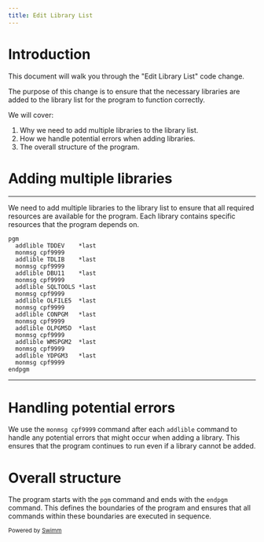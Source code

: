 ```yaml
---
title: Edit Library List
---
```

# Introduction

This document will walk you through the "Edit Library List" code change.

The purpose of this change is to ensure that the necessary libraries are added to the library list for the program to function correctly.

We will cover:

1. Why we need to add multiple libraries to the library list.
2. How we handle potential errors when adding libraries.
3. The overall structure of the program.

# Adding multiple libraries

<SwmSnippet path="/SOURCE/tdlib.pgm.clle" line="1">

---

We need to add multiple libraries to the library list to ensure that all required resources are available for the program. Each library contains specific resources that the program depends on.

```
pgm
  addlible TDDEV    *last
  monmsg cpf9999
  addlible TDLIB    *last
  monmsg cpf9999
  addlible DBU11    *last
  monmsg cpf9999
  addlible SQLTOOLS *last
  monmsg cpf9999
  addlible OLFILE5  *last
  monmsg cpf9999
  addlible CONPGM   *last
  monmsg cpf9999
  addlible OLPGM5D  *last
  monmsg cpf9999
  addlible WMSPGM2  *last
  monmsg cpf9999
  addlible YDPGM3   *last
  monmsg cpf9999
endpgm
```

---

</SwmSnippet>

# Handling potential errors

We use the <SwmToken path="/SOURCE/tdlib.pgm.clle" pos="3:1:3" line-data="  monmsg cpf9999">`monmsg cpf9999`</SwmToken> command after each <SwmToken path="/SOURCE/tdlib.pgm.clle" pos="2:1:1" line-data="  addlible TDDEV    *last">`addlible`</SwmToken> command to handle any potential errors that might occur when adding a library. This ensures that the program continues to run even if a library cannot be added.

# Overall structure

The program starts with the <SwmToken path="/SOURCE/tdlib.pgm.clle" pos="1:0:0" line-data="pgm">`pgm`</SwmToken> command and ends with the <SwmToken path="/SOURCE/tdlib.pgm.clle" pos="20:0:0" line-data="endpgm">`endpgm`</SwmToken> command. This defines the boundaries of the program and ensures that all commands within these boundaries are executed in sequence.

<SwmMeta version="3.0.0" repo-id="Z2l0aHViJTNBJTNBdGRsaWIlM0ElM0F0aW0tZHVuZ2Fu" repo-name="tdlib"><sup>Powered by [Swimm](https://app.swimm.io/)</sup></SwmMeta>

